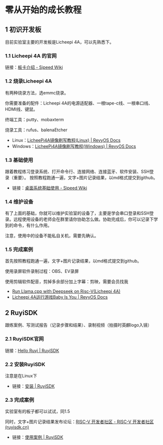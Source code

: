 # 零从开始的成长教程
## 1 初识开发板
目前实验室主要的开发板是Licheepi 4A，可以先熟悉下。
### 1.1 Licheepi 4A 的官网
链接：[板卡介绍 - Sipeed Wiki](https://wiki.sipeed.com/hardware/zh/lichee/th1520/lpi4a/1_intro.html)
### 1.2 烧录Licheepi 4A
有两种烧录方法，选emmc烧录。

你需要准备的配件：Licheepi 4A的电源适配器、一根tape-c线、一根串口线、HDMI线、键鼠。

终端工具：putty、mobaxterm

烧录工具：rufus、balenaEtcher
- Linux：[LicheePi4A镜像刷写教程(Linux) | RevyOS Docs](https://docs.revyos.dev/docs/Installation/licheepi4a/)
- Windows：[LicheePi4A镜像刷写教程(Windows) | RevyOS Docs](https://docs.revyos.dev/docs/Installation/licheepi4a-windows/)
### 1.3 基础使用
跟着教程练习登录系统、打开命令行、连接网络、连接蓝牙、软件安装、SSH登录（重要）。
按照教程跑通一遍，文字+图片记录结果，以md格式提交到github。
- 链接：[桌面系统基础使用 - Sipeed Wiki](https://wiki.sipeed.com/hardware/zh/lichee/th1520/lpi4a/5_desktop.html)
### 1.4 维护设备
有了上面的基础，你就可以维护实验室的设备了，主要是学会串口登录和SSH登录。远程使用设备的老师会在群里请你协助怎么做。协助完成后，你可以记录下学到的命令，有什么作用。

注意，使用中的设备不能私自关机，需要先确认。
### 1.5 完成案例
首先按照教程跑通一遍，文字+图片记录结果，以md格式提交到github。

使用录屏软件录制过程：OBS、EV录屏

使用剪辑软件配音，剪掉多余部分加上字幕：剪映，需要会员找我
- [Run Llama.cpp with Deepseek on Risc-V(Licheepi 4A)](https://github.com/Ruixi-Cheng/PLCT-Works/blob/main/month0/week1/LLM_on_Lichee_Pi_4A/Run_Llamacpp_with_Deepseek_on_Risc-V\(Licheepi%204A\).md)
- [Licheepi 4A运行游戏Baby Is You | RevyOS Docs](https://docs.revyos.dev/docs/typical-applications/baby-is-you-game/)

## 2 RuyiSDK
跟练案例、写测试报告（记录步骤和结果）、录制视频（拍摄时英麒logo入镜）
### 2.1 RuyiSDK官网
链接：[Hello Ruyi | RuyiSDK](https://ruyisdk.org/docs/intro/)

### 2.2 安装RuyiSDK
注意是在Linux下
- 链接：[安装 | RuyiSDK](https://ruyisdk.org/docs/Package-Manager/installation)

### 2.3 完成案例
实验室有的板子都可以试试，同1.5

同时，文字+图片记录结果发布论坛：[RISC-V 开发者社区 - RISC-V 开发者社区 (ruyisdk.cn)](https://ruyisdk.cn/)
- 链接：[使用案例 | RuyiSDK](https://ruyisdk.org/docs/category/%E4%BD%BF%E7%94%A8%E6%A1%88%E4%BE%8B)
